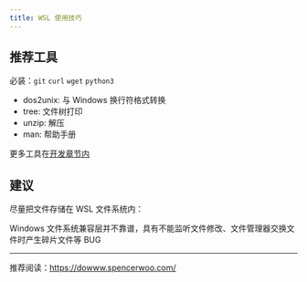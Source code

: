 ```yaml
---
title: WSL 使用技巧
---
```


## 推荐工具

必装：`git` `curl` `wget` `python3`

- dos2unix: 与 Windows 换行符格式转换
- tree: 文件树打印
- unzip: 解压
- man: 帮助手册

更多工具在[开发章节内](/docs/dev/cli/index)

## 建议

尽量把文件存储在 WSL 文件系统内：

Windows 文件系统兼容层并不靠谱，具有不能监听文件修改、文件管理器交换文件时产生碎片文件等 BUG

---

推荐阅读：https://dowww.spencerwoo.com/
